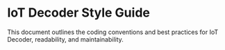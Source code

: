 # IoT Decoder Style Guide

This document outlines the coding conventions and best practices for IoT Decoder, readability, and maintainability.


